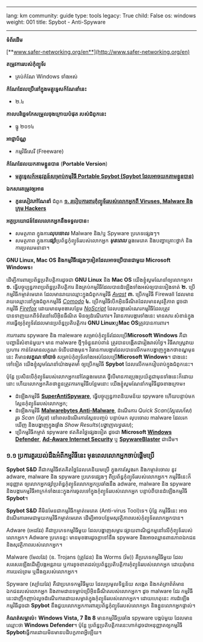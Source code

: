 

---

lang: km
community: guide
type: tools
legacy: True
child: False
os: windows
weight: 001
title: Spybot - Anti-Spyware

---

**ទំព័រដើម**
 
[**www.safer-networking.org/en**](http://www.safer-networking.org/en)

**តម្រូវការរបស់កុំព្យូទ័រ**

- គ្រប់កំណែ Windows ទាំងអស់

**កំណែដែលប្រើនៅក្នុងមគ្គុទ្ទេសក៍ណែនាំនេះ**

- ២.៤

**កាលបរិច្ឆេទកែសម្រួលចុងក្រោយបំផុត របស់ជំពូកនេះ**

- ធ្នូ ២០១៤

**អាជ្ញាប័ណ្ណ** 

- កម្មវិធីសេរី (Freeware)

**កំណែដែលយកតាមខ្លួនបាន** (**Portable Version**)

- [**មគ្គុទ្ទេសក៍អនុវត្តន៍សម្រាប់កម្មវិធី Portable Spybot (Spybot ដែលអាចយកតាមខ្លួនបាន)**](/km/spybot_portable)

**ឯកសារតម្រូវឲ្យអាន**

- **កូនសៀវភៅណែនាំ** ជំពូក [**១. របៀបការពារកុំព្យូទ័ររបស់លោកអ្នកពី Viruses, Malware និងក្រុម Hackers**](/chapter-1)

**អត្ថប្រយោជន៍ដែលលោកអ្នកនឹងទទួលបាន**៖ 

- សមត្ថភាព ក្នុងការ**លុបចោល** Malware និង/ឬ Spyware ប្រភេទផ្សេងៗ។ 
- សមត្ថភាព ក្នុងការ**ផ្សាំ**ប្រព័ន្ធកុំព្យូទ័ររបស់លោកអ្នក ***មុនពេល*** ឆ្លងមេរោគ និងបញ្ហាគ្រោះថ្នាក់ និងការប្រឈមនានា។ 

**GNU Linux, Mac OS និងកម្មវិធីផ្សេងៗទៀតដែលអាចប្រើបានជាមួយ Microsoft Windows**៖

ដើម្បីការពារប្រព័ន្ធប្រតិបត្តិការដូចជា **GNU Linux** និង **Mac OS**  យើងខ្ញុំសូមណែនាំឲ្យលោកអ្នក៖ **១.** ធ្វើបច្ចុប្បន្នភាពប្រព័ន្ធប្រតិបត្តិការ និងគ្រប់កម្មវិធីដែលបានដំឡើងទាំងអស់ឲ្យបានទៀងទាត់ **២.** ប្រើកម្មវិធីកម្ចាត់មេរោគ ដែលមានរាយឈ្មោះក្នុងជំពូកកម្មវិធី [*Avast*](/km/avast_main) **៣.** ប្រើកម្មវិធី Firewall ដែលមានរាយឈ្មោះនៅក្នុងជំពូកកម្មវិធី [*Comodo*](/km/comodofirewall_main) **៤.** ប្រើកម្មវិធីបើកអ៊ិនធឺណិតដែលមានសុវត្ថិភាព ដូចជាកម្មវិធី [*Firefox*](/km/firefox_main) ដោយមានមុខងារបន្ថែម [*NoScript*](/km/firefox_noscript) ដែលបង្ការសំណេរកម្មវិធីដែលត្រូវបានទាញយកពីទំព័រនៅលើអ៊ិនធឺណិត មិនឲ្យដំណើរការ។ វិធានការបង្ការទាំងនេះ មានសារៈសំខាន់ក្នុងការធ្វើឲ្យកុំព្យូទ័រដែលមានប្រព័ន្ធប្រតិបត្តិការ **GNU Linux**ឬ**Mac OS**ត្រូវបានការពារ។

ការការពារ spyware និង maleware សម្រាប់កុំព្យូទ័រដែលប្រើ**Microsoft Windows** គឺជាបញ្ហាដ៏សំខាន់មួយ។ មាន malware ថ្មីៗចំនួនរាប់ពាន់ ត្រូវបានបង្កើតជារៀងរាល់ថ្ងៃ។ វិធីសាស្ត្រវាយប្រហារ កាន់តែមានលក្ខណៈទំនើបជាងមុន។ វិធានការបង្ការដែលបានលើកមកបង្ហាញក្នុងកថាខណ្ឌមុននេះ គឺមាន**លក្ខណៈចាំបាច់** សម្រាប់កុំព្យូទ័រទាំងអស់ដែលប្រើ**Microsoft Windows**។ ជាងនេះទៅទៀត យើងខ្ញុំសូមណែនាំយ៉ាងមុតមាំ ឲ្យប្រើកម្មវិធី **Spybot** ដែលលើកមករៀបរាប់ក្នុងជំពូកនេះ។ 

ប៉ុន្តែ ប្រសិនបើកុំព្យូទ័ររបស់លោកអ្នកនៅតែឆ្លងមេរោគ ថ្វីបើមានការប្រុងប្រយ័ត្នជាមុនទាំងនេះក៏ដោយនោះ  ហើយលោកអ្នកគិតថាខ្លួនត្រូវការកម្មវិធីបន្ថែមនោះ  យើងខ្ញុំសូមណែនាំកម្មវិធីដូចខាងក្រោម៖

- ដំឡើងកម្មវិធី [**SuperAntiSpyware**](http://superantispyware.com), ធ្វើបច្ចុប្បន្នភាពនិយមន័យ spyware ហើយបន្ទាប់មក ស្កែនកុំព្យូទ័ររបស់លោកអ្នក;
- ដំឡើងកម្មវិធី [**Malwarebytes Anti-Malware**](http://www.malwarebytes.org/), ដំណើរការ *Quick Scan*(*ស្កែនរហ័ស*)  រួច *Scan* (*ស្កែន*) នៅពេលដំណើរការស្កែនបញ្ចប់ បន្ទាប់មក លុបចោល malware ដែលរកឃើញ និងបង្ហាញក្នុងផ្ទាំង *Show Results*(*បង្ហាញលទ្ធផល*);
- ប្រើកម្មវិធីកម្ចាត់ spyware ឥតគិតថ្លៃផ្សេងទៀត ដូចជា **Microsoft [Windows](http://windows.microsoft.com/en-US/windows7/products/features/windows-defender) [Defender](http://www.microsoft.com/security/pc-security/windows-defender.aspx)**, [**Ad-Aware Internet Security**](http://www.lavasoft.com/) ឬ [**SpywareBlaster**](http://www.javacoolsoftware.com/spywareblaster.html) ជាដើម។

### ១.១ ប្រការគួរយល់ដឹងអំពីកម្មវិធីនេះ មុនពេលលោកអ្នកចាប់ផ្តើមប្រើ ###

**Spybot S&D** គឺជាកម្មវិធីឥតគិតថ្លៃដែលគេនិយមប្រើ ក្នុងការស្វែងរក និងកម្ចាត់ចោល នូវ adware, malware និង spyware ប្រភេទផ្សេងៗ ពីប្រព័ន្ធកុំព្យូទ័ររបស់លោកអ្នក។ កម្មវិធីនេះក៏អនុញ្ញាត ឲ្យលោកអ្នកផ្សាំប្រព័ន្ធកុំព្យូទ័រលោកអ្នកប្រឆាំងនឹង adware, malware និង spyware និងបង្ការកម្មវិធីអាក្រក់ទាំងនេះក្នុងការចូលទៅក្នុងកុំព្យូទ័ររបស់លោកអ្នក បន្ទាប់ពីបានដំឡើងកម្មវិធី **Spybot**។ 

**Spybot S&D** គឺមិនមែនជាកម្មវិធីកម្ចាត់មេរោគ (Anti-virus Tool)ទេ។ ប៉ុន្តែ កម្មវិធីនេះ អាចដំណើរការអមជាមួយកម្មវិធីកម្ចាត់មេរោគ ដើម្បីអាចបន្ថែមសុវត្ថិភាពរបស់កុំព្យូទ័រលោកអ្នកបាន។

Adware (អេដវែរ) គឺជាប្រភេទកម្មវិធីមួយ ដែលបង្ហាញសម្ភារៈផ្សាយពាណិជ្ជកម្មនៅលើកុំព្យូទ័ររបស់លោកអ្នក។ Adware ប្រភេទខ្លះ មានមុខងារដូចគ្នាទៅនឹង spyware និងអាចឈ្លានពានភាពឯកជន និងសុវត្ថិភាពរបស់លោកអ្នក។

Malware (មែលវែរ) (ឧ. Trojans (ត្រូជែន) និង Worms (វ៉ម)) គឺប្រភេទកម្មវិធីមួយ ដែលសរសេរឡើងដើម្បីបង្កអន្តរាយ ឬការខូចខាតដល់ប្រព័ន្ធប្រតិបត្តិការកុំព្យូទ័ររបស់លោកអ្នក ដោយពុំមានការយល់ព្រម ឬដឹងឮរបស់លោកអ្នក។

Spyware (ស្ប៉ាយវែរ) គឺជាប្រភេទកម្មវិធីមួយ ដែលប្រមូលទិន្នន័យ សង្កេត និងកត់ត្រាព័ត៌មានឯកជនរបស់លោកអ្នក និងតាមដានទម្លាប់ប្រើអ៊ិនធឺណិតរបស់លោកអ្នក។ ដូច malware ដែរ កម្មវិធីនេះជាញឹកញាប់លួចដំណើរការដោយសម្ងាត់ក្នុងកុំព្យូទ័ររបស់លោកអ្នក។ ដោយហេតុនេះ ការដំឡើងកម្មវិធីដូចជា **Spybot** នឹងជួយលោកអ្នកការពារប្រព័ន្ធកុំព្យូទ័ររបស់លោកអ្នក  និងខ្លួនលោកអ្នកផ្ទាល់។

**កំណត់សម្គាល់**៖ **Windows Vista, 7 និង 8** មានកម្មវិធីប្រឆាំង spyware បង្កប់មួយ ដែលមានឈ្មោះថា **Windows Defender**។ ប៉ុន្តែ ប្រព័ន្ធប្រតិបត្តិការនេះហាក់ដូចជាអនុញ្ញាតឲ្យកម្មវិធី **Spybot**ធ្វើការដោយមិនមានបដិបក្ខភាពអ្វីឡើយ។

